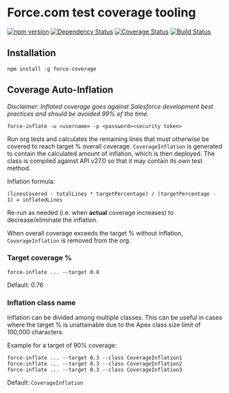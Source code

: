 # Force.com test coverage tooling

[![npm version](https://img.shields.io/npm/v/force-coverage.svg?style=flat-square)](https://www.npmjs.com/package/force-coverage) [![Dependency Status](https://img.shields.io/david/jdcrensh/node-force-coverage.svg?style=flat-square)](https://david-dm.org/jdcrensh/node-force-coverage)
[![Coverage Status](https://coveralls.io/repos/jdcrensh/node-force-coverage/badge.svg?branch=master&service=github)](https://coveralls.io/github/jdcrensh/node-force-coverage?branch=master)
[![Build Status](https://travis-ci.org/jdcrensh/node-force-coverage.svg?branch=master)](https://travis-ci.org/jdcrensh/node-force-coverage)

## Installation

    npm install -g force-coverage

## Coverage Auto-Inflation

*Disclaimer: Inflated coverage goes against Salesforce development best practices and should be avoided 99% of the time.*

    force-inflate -u <username> -p <password><security token>

Run org tests and calculates the remaining lines that must otherwise be covered to reach target % overall coverage. `CoverageInflation` is generated to contain the calculated amount of inflation, which is then deployed. The class is compiled against API v27.0 so that it may contain its own test method.

Inflation formula:

    (linesCovered - totalLines * targetPercentage) / (targetPercentage - 1) = inflatedLines

Re-run as needed (i.e. when **actual** coverage increases) to decrease/eliminate the inflation.

When overall coverage exceeds the target % without inflation, `CoverageInflation` is removed from the org.

### Target coverage %

    force-inflate ... --target 0.8

Default: 0.76

### Inflation class name

Inflation can be divided among multiple classes. This can be useful in cases where the target % is unattainable due to the Apex class size limit of 100,000 characters.

Example for a target of 90% coverage:

    force-inflate ... --target 0.3 --class CoverageInflation1
    force-inflate ... --target 0.3 --class CoverageInflation2
    force-inflate ... --target 0.3 --class CoverageInflation3

Default: `CoverageInflation`
